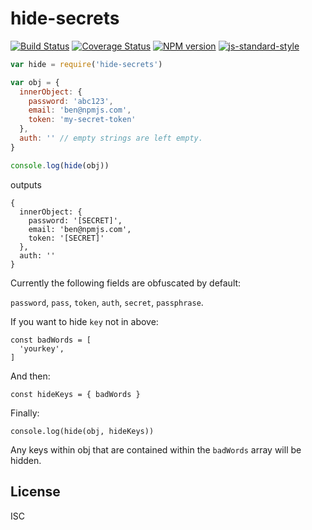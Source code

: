 # hide-secrets

[![Build Status][travis-image]][travis-url]
[![Coverage Status][coveralls-image]][coveralls-url]
[![NPM version][npm-image]][npm-url]
[![js-standard-style][standard-image]][standard-url]

```js
var hide = require('hide-secrets')

var obj = {
  innerObject: {
    password: 'abc123',
    email: 'ben@npmjs.com',
    token: 'my-secret-token'
  },
  auth: '' // empty strings are left empty.
}

console.log(hide(obj))
```

outputs

```
{
  innerObject: {
    password: '[SECRET]',
    email: 'ben@npmjs.com',
    token: '[SECRET]'
  },
  auth: ''
}
```

Currently the following fields are obfuscated by default:

`password`, `pass`, `token`, `auth`, `secret`, `passphrase`.

If you want to hide `key` not in above:

```
const badWords = [
  'yourkey',
]
```

And then:
```
const hideKeys = { badWords }
```

Finally:
```
console.log(hide(obj, hideKeys))
```

Any keys within obj that are contained within the `badWords` array will be hidden.

## License

ISC

[travis-url]: https://travis-ci.org/bcoe/hide-secrets
[travis-image]: https://img.shields.io/travis/bcoe/hide-secrets.svg
[coveralls-url]: https://coveralls.io/github/bcoe/hide-secrets
[coveralls-image]: https://img.shields.io/coveralls/bcoe/hide-secrets.svg
[npm-url]: https://npmjs.org/package/hide-secrets
[npm-image]: https://img.shields.io/npm/v/hide-secrets.svg
[standard-image]: https://img.shields.io/badge/code%20style-standard-brightgreen.svg
[standard-url]: https://github.com/feross/standard

